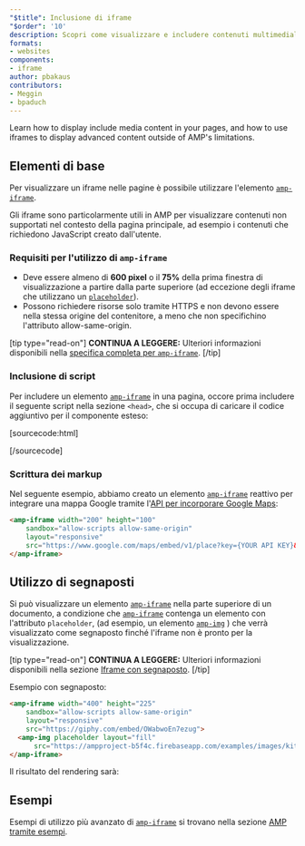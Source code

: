 ```yaml
---
"$title": Inclusione di iframe
"$order": '10'
description: Scopri come visualizzare e includere contenuti multimediali nelle tue pagine e come utilizzare iframe per visualizzare contenuti avanzati superando le limitazioni di AMP.
formats:
- websites
components:
- iframe
author: pbakaus
contributors:
- Meggin
- bpaduch
---
```


Learn how to display include media content in your pages, and how to use iframes to display advanced content outside of AMP's limitations.

## Elementi di base

Per visualizzare un iframe nelle pagine è possibile utilizzare l'elemento [`amp-iframe`](../../../../documentation/components/reference/amp-iframe.md).

Gli iframe sono particolarmente utili in AMP per visualizzare contenuti non supportati nel contesto della pagina principale, ad esempio i contenuti che richiedono JavaScript creato dall'utente.

### Requisiti per l'utilizzo di `amp-iframe`

- Deve essere almeno di **600 pixel** o il **75%** della prima finestra di visualizzazione a partire dalla parte superiore (ad eccezione degli iframe che utilizzano un [`placeholder`](#using-placeholders)).
- Possono richiedere risorse solo tramite HTTPS e non devono essere nella stessa origine del contenitore, a meno che non specifichino l'attributo allow-same-origin.

[tip type="read-on"] **CONTINUA A LEGGERE:** Ulteriori informazioni disponibili nella [specifica completa per `amp-iframe`](../../../../documentation/components/reference/amp-iframe.md). [/tip]

### Inclusione di script

Per includere un elemento [`amp-iframe`](../../../../documentation/components/reference/amp-iframe.md) in una pagina, occore prima includere il seguente script nella sezione `<head>`, che si occupa di caricare il codice aggiuntivo per il componente esteso:

[sourcecode:html]
<script async custom-element="amp-iframe"
  src="https://cdn.ampproject.org/v0/amp-iframe-0.1.js"></script>
[/sourcecode]

### Scrittura dei markup

Nel seguente esempio, abbiamo creato un elemento [`amp-iframe`](../../../../documentation/components/reference/amp-iframe.md) reattivo per integrare una mappa Google tramite l'[API per incorporare Google Maps](https://developers.google.com/maps/documentation/embed/guide):

```html
<amp-iframe width="200" height="100"
    sandbox="allow-scripts allow-same-origin"
    layout="responsive"
    src="https://www.google.com/maps/embed/v1/place?key={YOUR API KEY}&q=europe">
</amp-iframe>
```

## Utilizzo di segnaposti <a name="using-placeholders"></a>

Si può visualizzare un elemento [`amp-iframe`](../../../../documentation/components/reference/amp-iframe.md) nella parte superiore di un documento, a condizione che [`amp-iframe`](../../../../documentation/components/reference/amp-iframe.md) contenga un elemento con l'attributo `placeholder`, (ad esempio, un elemento [`amp-img`](../../../../documentation/components/reference/amp-img.md) ) che verrà visualizzato come segnaposto finché l'iframe non è pronto per la visualizzazione.

[tip type="read-on"] **CONTINUA A LEGGERE:** Ulteriori informazioni disponibili nella sezione [Iframe con segnaposto](../../../../documentation/components/reference/amp-iframe.md#iframe-with-placeholder). [/tip]

Esempio con segnaposto:

```html
<amp-iframe width="400" height="225"
    sandbox="allow-scripts allow-same-origin"
    layout="responsive"
    src="https://giphy.com/embed/OWabwoEn7ezug">
  <amp-img placeholder layout="fill"
      src="https://ampproject-b5f4c.firebaseapp.com/examples/images/kittens-biting.jpg"></amp-img>
</amp-iframe>
```

Il risultato del rendering sarà:

<amp-iframe width="400" height="225" sandbox="allow-scripts allow-same-origin" layout="responsive" src="https://giphy.com/embed/OWabwoEn7ezug"><amp-img placeholder layout="fill" src="https://ampproject-b5f4c.firebaseapp.com/examples/images/kittens-biting.jpg"></amp-img></amp-iframe>

## Esempi

Esempi di utilizzo più avanzato di [`amp-iframe`](../../../../documentation/components/reference/amp-iframe.md) si trovano nella sezione [AMP tramite esempi](../../../../documentation/examples/documentation/amp-iframe.html).
